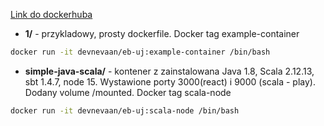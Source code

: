 [Link do dockerhuba](https://hub.docker.com/repository/docker/devnevaan/eb-uj "Dockerhub")

* **1/** - przykladowy, prosty dockerfile. Docker tag example-container

```bash
docker run -it devnevaan/eb-uj:example-container /bin/bash
```

* **simple-java-scala/** - kontener z zainstalowana Java 1.8, Scala 2.12.13, sbt 1.4.7, node 15. Wystawione porty 3000(react) i 9000 (scala - play). Dodany volume /mounted.  Docker tag scala-node
```bash
docker run -it devnevaan/eb-uj:scala-node /bin/bash
```
